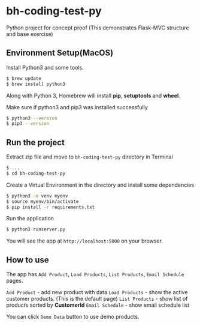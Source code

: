 # bh-coding-test-py
Python project for concept proof (This demonstrates Flask-MVC structure and base exercise)

## Environment Setup(MacOS)
Install Python3 and some tools.
```sh
$ brew update
$ brew install python3
```
Along with Python 3, Homebrew will install **pip**, **setuptools** and **wheel**.

Make sure if python3 and pip3 was installed successfully
```sh
$ python3 --version
$ pip3 --version
```

## Run the project
Extract zip file and move to `bh-coding-test-py` directory in Terminal
```sh
$ ...
$ cd bh-coding-test-py
```

Create a Virtual Environment in the directory and install some dependencies
```sh
$ python3 -m venv myenv
$ source myenv/bin/activate
$ pip install -r requirements.txt
```

Run the application
```sh
$ python3 runserver.py
```
You will see the app at `http://localhost:5000` on your browser.

## How to use
The app has `Add Product`,  `Load Products`, `List Products`, `Email Schedule` pages.

`Add Product` - add new product with data
`Load Products` - show the active customer products. (This is the default page)
`List Products` - show list of products sorted by **CustomerId**
`Email Schedule` - show email schedule list

You can click `Demo Data` button to use demo products.

